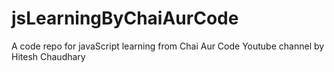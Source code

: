 # jsLearningByChaiAurCode
A code repo for javaScript learning from Chai Aur Code Youtube channel by Hitesh Chaudhary

